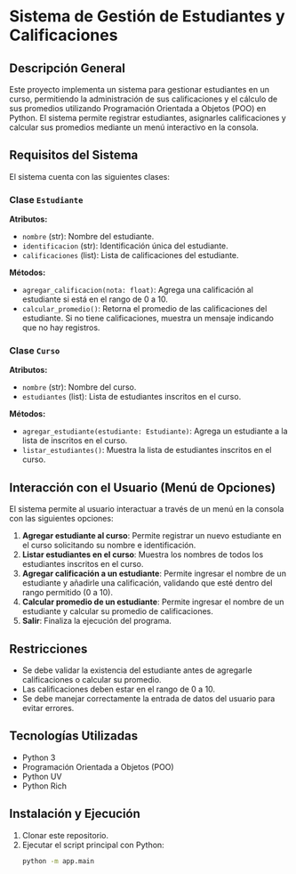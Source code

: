 # Sistema de Gestión de Estudiantes y Calificaciones

## Descripción General
Este proyecto implementa un sistema para gestionar estudiantes en un curso, permitiendo la administración de sus calificaciones y el cálculo de sus promedios utilizando Programación Orientada a Objetos (POO) en Python. El sistema permite registrar estudiantes, asignarles calificaciones y calcular sus promedios mediante un menú interactivo en la consola.

## Requisitos del Sistema
El sistema cuenta con las siguientes clases:

### Clase `Estudiante`
**Atributos:**
- `nombre` (str): Nombre del estudiante.
- `identificacion` (str): Identificación única del estudiante.
- `calificaciones` (list): Lista de calificaciones del estudiante.

**Métodos:**
- `agregar_calificacion(nota: float)`: Agrega una calificación al estudiante si está en el rango de 0 a 10.
- `calcular_promedio()`: Retorna el promedio de las calificaciones del estudiante. Si no tiene calificaciones, muestra un mensaje indicando que no hay registros.

### Clase `Curso`
**Atributos:**
- `nombre` (str): Nombre del curso.
- `estudiantes` (list): Lista de estudiantes inscritos en el curso.

**Métodos:**
- `agregar_estudiante(estudiante: Estudiante)`: Agrega un estudiante a la lista de inscritos en el curso.
- `listar_estudiantes()`: Muestra la lista de estudiantes inscritos en el curso.

## Interacción con el Usuario (Menú de Opciones)
El sistema permite al usuario interactuar a través de un menú en la consola con las siguientes opciones:

1. **Agregar estudiante al curso**: Permite registrar un nuevo estudiante en el curso solicitando su nombre e identificación.
2. **Listar estudiantes en el curso**: Muestra los nombres de todos los estudiantes inscritos en el curso.
3. **Agregar calificación a un estudiante**: Permite ingresar el nombre de un estudiante y añadirle una calificación, validando que esté dentro del rango permitido (0 a 10).
4. **Calcular promedio de un estudiante**: Permite ingresar el nombre de un estudiante y calcular su promedio de calificaciones.
5. **Salir**: Finaliza la ejecución del programa.

## Restricciones
- Se debe validar la existencia del estudiante antes de agregarle calificaciones o calcular su promedio.
- Las calificaciones deben estar en el rango de 0 a 10.
- Se debe manejar correctamente la entrada de datos del usuario para evitar errores.

## Tecnologías Utilizadas
- Python 3
- Programación Orientada a Objetos (POO)
- Python UV
- Python Rich

## Instalación y Ejecución
1. Clonar este repositorio.
2. Ejecutar el script principal con Python:
   ```sh
   python -m app.main
